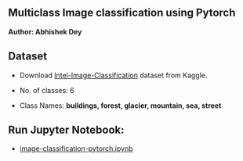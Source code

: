 ## Multiclass Image classification using Pytorch

**Author: Abhishek Dey**

## Dataset

* Download [Intel-Image-Classification](https://www.kaggle.com/datasets/puneet6060/intel-image-classification) dataset from Kaggle. 

* No. of classes: 6

* Class Names: **buildings, forest, glacier, mountain, sea, street**


## Run Jupyter Notebook:

* [image-classification-pytorch.ipynb](image-classification-pytorch.ipynb)
